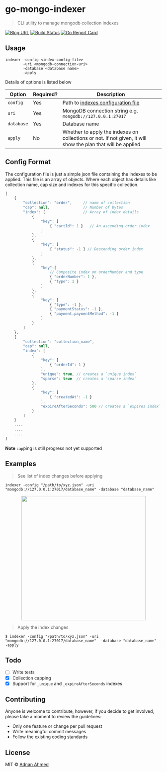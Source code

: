 # go-mongo-indexer

> CLI utility to manage mongodb collection indexes

[![Blog URL](https://img.shields.io/badge/Author-blog-green.svg?style=flat-square)](https://adnanahmed.info)
[![Build Status](https://travis-ci.org/idnan/go-mongo-indexer.svg?branch=master)](https://travis-ci.org/idnan/go-mongo-indexer)
[![Go Report Card](https://goreportcard.com/badge/github.com/gohugoio/hugo)](https://goreportcard.com/report/github.com/gohugoio/hugo)

## Usage

```shell
indexer -config <index-config-file> 
        -uri <mongodb-connection-uri>
        -database <database name>
        -apply
```

Details of options is listed below

| **Option** | **Required?** | **Description**                                                                                              |
|------------|---------------|--------------------------------------------------------------------------------------------------------------|
| `config`   | Yes           | Path to [indexes configuration file](#config-format)                                                         |
| `uri`      | Yes           | MongoDB connection string e.g. `mongodb://127.0.0.1:27017`                                                   |
| `database` | Yes           | Database name                                                                                                |
| `apply`    | No            | Whether to apply the indexes on collections or not. If not given, it will show the plan that will be applied |


## Config Format

The configuration file is just a simple json file containing the indexes to be applied. This file is an array of objects. Where each object has details like collection name, cap size and indexes for this specific collection.
```javascript
[
    {
        "collection": "order",     // name of collection
        "cap": null,               // Number of bytes 
        "index": [                 // Array of index details
            {
                "key": [
                    { "cartId": 1 }   // An ascending order index
                ]
            },
            {
                "key": [
                    { "status": -1 } // Descending order index
                ]
            },
            {
                "key":[
                    // Composite index on orderNumber and type
                    { "orderNumber": 1 },
                    { "type": 1 }
                ]
            },  
            {
                "key": [
                    { "type": -1 }, 
                    { "paymentStatus": -1 }, 
                    { "payment.paymentMethod": -1 }
                ]
            }
        ]
    },
    {
        "collection": "collection_name",
        "cap": null,
        "index": [
            {
                "key": [
                    { "orderId": 1 }
                ],
                "unique": true, // creates a `unique index`
                "sparse": true  // creates a `sparse index`
            },                       
            {
                "key": [
                    { "createdAt": -1 }
                ], 
                "expireAfterSeconds": 500 // creates a `expires index` that will delete document after given number of seconds 
            }       
        ]
    }
    ....
    ....
    ....
]
```

**Note** `cap`ping is still progress not yet supported

## Examples

> See list of index changes before applying

```shell
indexer -config "/path/to/xyz.json" -uri "mongodb://127.0.0.1:27017/database_name" -database "database_name"
```

<p align="center">
        <img src="https://i.imgur.com/3yj4gMh.png" height="400px"/>
</p>

> Apply the index changes
```shell
$ indexer -config "/path/to/xyz.json" -uri "mongodb://127.0.0.1:27017/database_name"  -database "database_name" --apply
```

## Todo
* [ ] Write tests
* [x] Collection capping
* [x] Support for `_unique` and `_expireAfterSeconds` indexes

## Contributing

Anyone is welcome to contribute, however, if you decide to get involved, please take a moment to review the guidelines:

* Only one feature or change per pull request
* Write meaningful commit messages
* Follow the existing coding standards

## License
MIT © [Adnan Ahmed](https://github.com/idnan)
